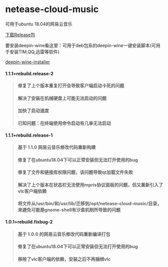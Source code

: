 # netease-cloud-music
可用于ubuntu 18.04的网易云音乐

[下载Release包](https://github.com/InNoob/netease-cloud-music/releases)

要安装deepin-wine看这里：可用于deb包系的deepin-wine一键安装脚本(可用于安装TIM,QQ,迅雷等软件)

[deepin-wine-installer](https://github.com/InNoob/deepin-wine-installer)

####  1.1.1+rebuild.release-2
> ####  修复了上个版本重复打开会导致客户端启动卡死的问题
> ####  解决了安装在机械硬盘上可能无法启动的问题
> ####  加快了启动速度
> ####  已知问题：在终端使用命令启动有几率无法启动

####  1.1.1+rebuild.release-1
> ####  基于 1.1.0 网易云音乐修改代码重新构建
> ####  修复了在ubuntu18.04下可以正常安装但无法打开使用的bug
> ####  修复了文件和链接库权限问题，该问题导致qt加载文件失败
> ####  解决了上个版本在状态栏无法使用mpris协议面板的问题，但又重新引入了vlc客户端依赖
> ####  将文件从/usr/bin/和/usr/lib/迁移到/opt/netease-cloud-music/目录，来避免可能是gnome-shell有沙盒机制所导致的问题

#### 1.0.1+rebuild.fixbug-2
> ####  基于 1.0.0 的网易云音乐修改代码重新编译打包
> ####  修复了在ubuntu18.04下可以正常安装但无法打开使用的bug
> ####  移除了vlc客户端的依赖，安装之后不再捆绑vlc
